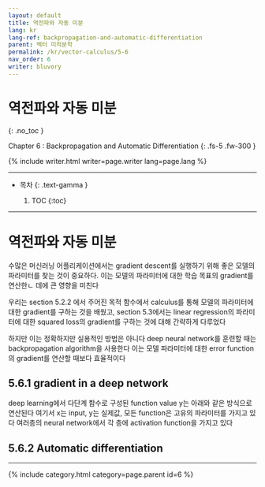 ```yaml
---
layout: default
title: 역전파와 자동 미분
lang: kr
lang-ref: backpropagation-and-automatic-differentiation
parent: 벡터 미적분학
permalink: /kr/vector-calculus/5-6
nav_order: 6
writer: bluvory
---
```


# 역전파와 자동 미분
{: .no_toc }


Chapter 6 : Backpropagation and Automatic Differentiation
{: .fs-5 .fw-300 }


{% include writer.html writer=page.writer lang=page.lang %}

---

- 목차
    {: .text-gamma }

    1. TOC
    {:toc}

---

# 역전파와 자동 미분

수많은 머신러닝 어플리케이션에서는 gradient descent를 실행하기 위해 좋은 모델의 파라미터를 찾는 것이 중요하다. 이는 모델의 파라미터에 대한 학습 목표의 gradient를 연산한ㄴ 데에 큰 영향을 미친다

우리는 section 5.2.2 에서 주어진 목적 함수에서 calculus를 통해 모델의 파라미터에 대한 gradient를 구하는 것을 배웠고, section 5.3에서는 linear regression의 파라미터에 대한 squared loss의 gradient를 구하는 것에 대해 간략하게 다루었다

하지만 이는 정확하지만 실용적인 방법은 아니다
deep neural network를 훈련할 때는 backpropagation algorithm을 사용한다
이는 모델 파라미터에 대한 error function의 gradient를 연산할 때보다 효율적이다


## 5.6.1 gradient in a deep network
deep learning에서 다단계 함수로 구성된 function value y는 아래와 같은 방식으로 연산된다
여기서 x는 input, y는 실제값, 모든 function은 고유의 파라미터를 가지고 있다
여러층의 neural network에서 각 층에 activation function을 가지고 있다

## 5.6.2 Automatic differentiation

---

{% include category.html category=page.parent id=6 %}
